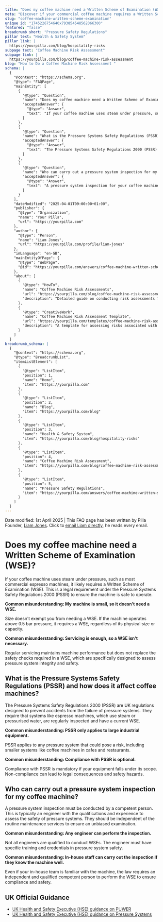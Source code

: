 ```yaml
---
title: "Does my coffee machine need a Written Scheme of Examination (WSE)?"
meta: "Discover if your commercial coffee machine requires a Written Scheme of Examination under the Pressure Systems Safety Regulations 2000."
slug: "coffee-machine-written-scheme-examination"
unique id: "1745226754640x793854548562066300"
featured: "false"
breadcrumb short: "Pressure Safety Regulations"
pillar text: "Health & Safety System"
pillar link: |
  https://yourpilla.com/blog/hospitality-risks
subpage text: "Coffee Machine Risk Assessment"
subpage link: |
  https://yourpilla.com/blog/coffee-machine-risk-assessment
blog: "How to Do a Coffee Machine Risk Assessment "
schema: |
  {
    "@context": "https://schema.org",
    "@type": "FAQPage",
    "mainEntity": [
      {
        "@type": "Question",
        "name": "Does my coffee machine need a Written Scheme of Examination (WSE)?",
        "acceptedAnswer": {
          "@type": "Answer",
          "text": "If your coffee machine uses steam under pressure, such as most commercial espresso machines, it likely requires a Written Scheme of Examination (WSE). This is mandated under the Pressure Systems Safety Regulations 2000 (PSSR) to guarantee safety in operation. It is required for units operating above 0.5 bar pressure, irrespective of their size or capacity, and regular servicing alone is insufficient as a WSE is needed to ensure safety through specific pressure system checks."
        }
      },
      {
        "@type": "Question",
        "name": "What is the Pressure Systems Safety Regulations (PSSR) and how does it affect coffee machines?",
        "acceptedAnswer": {
          "@type": "Answer",
          "text": "The Pressure Systems Safety Regulations 2000 (PSSR) are UK regulations that ensure safety by preventing accidents from pressure system failures. These regulations mandate regular inspections and a current Written Scheme of Examination (WSE) for pressure systems, including espresso machines that use steam or pressurised water. Compliance with PSSR is compulsory if the equipment falls within its scope, and applies to equipment of any size, including coffee machines in cafes and restaurants."
        }
      },
      {
        "@type": "Question",
        "name": "Who can carry out a pressure system inspection for my coffee machine?",
        "acceptedAnswer": {
          "@type": "Answer",
          "text": "A pressure system inspection for your coffee machine must be conducted by a competent, qualified engineer, specifically trained in pressure system safety. This person must be independent from routine maintenance services to ensure an unbiased examination. Even familiar in-house staff are not legally permitted to perform WSEs; it must be conducted by an external, qualified competent person to ensure compliance and safety."
        }
      }
    ],
    "dateModified": "2025-04-01T09:00:00+01:00",
    "publisher": {
      "@type": "Organization",
      "name": "Your Pilla",
      "url": "https://yourpilla.com"
    },
    "author": {
      "@type": "Person",
      "name": "Liam Jones",
      "url": "https://yourpilla.com/profile/liam-jones"
    },
    "inLanguage": "en-GB",
    "mainEntityOfPage": {
      "@type": "WebPage",
      "@id": "https://yourpilla.com/answers/coffee-machine-written-scheme-examination"
    },
    "about": [
      {
        "@type": "HowTo",
        "name": "Coffee Machine Risk Assessments",
        "url": "https://yourpilla.com/blog/coffee-machine-risk-assessment",
        "description": "Detailed guide on conducting risk assessments for coffee machines, necessary for maintaining safety and compliance."
      },
      {
        "@type": "CreativeWork",
        "name": "Coffee Machine Risk Assessment Template",
        "url": "https://yourpilla.com/templates/coffee-machine-risk-assessment",
        "description": "A template for assessing risks associated with coffee machines, facilitating regular evaluation and compliance with safety regulations."
      }
    ]
  }
breadcrumb_schema: |
  {
    "@context": "https://schema.org",
    "@type": "BreadcrumbList",
    "itemListElement": [
      {
        "@type": "ListItem",
        "position": 1,
        "name": "Home",
        "item": "https://yourpilla.com"
      },
      {
        "@type": "ListItem",
        "position": 2,
        "name": "Blog",
        "item": "https://yourpilla.com/blog"
      },
      {
        "@type": "ListItem",
        "position": 3,
        "name": "Health & Safety System",
        "item": "https://yourpilla.com/blog/hospitality-risks"
      },
      {
        "@type": "ListItem",
        "position": 4,
        "name": "Coffee Machine Risk Assessment",
        "item": "https://yourpilla.com/blog/coffee-machine-risk-assessment"
      },
      {
        "@type": "ListItem",
        "position": 5,
        "name": "Pressure Safety Regulations",
        "item": "https://yourpilla.com/answers/coffee-machine-written-scheme-examination"
      }
    ]
  }
---
```


Date modified: 1st April 2025 | This FAQ page has been written by Pilla Founder, [Liam Jones](https://yourpilla.com/profile/liam-jones). Click to [email Liam directly](https://mailto:liam@yourpilla.com), he reads every email.

# Does my coffee machine need a Written Scheme of Examination (WSE)?

If your coffee machine uses steam under pressure, such as most commercial espresso machines, it likely requires a Written Scheme of Examination (WSE). This is a legal requirement under the Pressure Systems Safety Regulations 2000 (PSSR) to ensure the machine is safe to operate.

**Common misunderstanding: My machine is small, so it doesn't need a WSE.**

Size doesn't exempt you from needing a WSE. If the machine operates above 0.5 bar pressure, it requires a WSE, regardless of its physical size or capacity.

**Common misunderstanding: Servicing is enough, so a WSE isn't necessary.**

Regular servicing maintains machine performance but does not replace the safety checks required in a WSE, which are specifically designed to assess pressure system integrity and safety.

## What is the Pressure Systems Safety Regulations (PSSR) and how does it affect coffee machines?

The Pressure Systems Safety Regulations 2000 (PSSR) are UK regulations designed to prevent accidents from the failure of pressure systems. They require that systems like espresso machines, which use steam or pressurised water, are regularly inspected and have a current WSE.

**Common misunderstanding: PSSR only applies to large industrial equipment.**

PSSR applies to any pressure system that could pose a risk, including smaller systems like coffee machines in cafes and restaurants.

**Common misunderstanding: Compliance with PSSR is optional.**

Compliance with PSSR is mandatory if your equipment falls under its scope. Non-compliance can lead to legal consequences and safety hazards.

## Who can carry out a pressure system inspection for my coffee machine?

A pressure system inspection must be conducted by a competent person. This is typically an engineer with the qualifications and experience to assess the safety of pressure systems. They should be independent of the routine maintenance services to ensure an unbiased examination.

**Common misunderstanding: Any engineer can perform the inspection.**

Not all engineers are qualified to conduct WSEs. The engineer must have specific training and credentials in pressure system safety.

**Common misunderstanding: In-house staff can carry out the inspection if they know the machine well.**

Even if your in-house team is familiar with the machine, the law requires an independent and qualified competent person to perform the WSE to ensure compliance and safety.

## UK Official Guidance

-   [UK Health and Safety Executive (HSE) guidance on PUWER](https://www.hse.gov.uk/work-equipment-machinery/puwer.htm)
-   [UK Health and Safety Executive (HSE) guidance on Pressure Systems](https://www.hse.gov.uk/pressure-systems/pesr.htm)